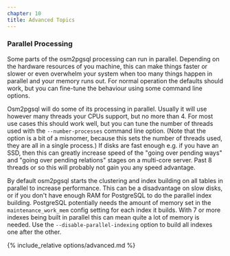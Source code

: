 ```yaml
---
chapter: 10
title: Advanced Topics
---
```


### Parallel Processing

Some parts of the osm2pgsql processing can run in parallel. Depending on the
hardware resources of you machine, this can make things faster or slower or
even overwhelm your system when too many things happen in parallel and your
memory runs out. For normal operation the defaults should work, but you can
fine-tune the behaviour using some command line options.

Osm2pgsql will do some of its processing in parallel. Usually it will use
however many threads your CPUs support, but no more than 4. For most use
cases this should work well, but you can tune the number of threads used
with the `--number-processes` command line option. (Note that the option is
a bit of a misnomer, because this sets the number of threads used, they are
all in a single process.) If disks are fast enough e.g. if you have an SSD,
then this can greatly increase speed of the "going over pending ways" and
"going over pending relations" stages on a multi-core server. Past 8 threads
or so this will probably not gain you any speed advantage.

By default osm2pgsql starts the clustering and index building on all tables in
parallel to increase performance. This can be a disadvantage on slow disks, or
if you don't have enough RAM for PostgreSQL to do the parallel index building.
PostgreSQL potentially needs the amount of memory set in the
`maintenance_work_mem` config setting for each index it builds. With 7 or more
indexes being built in parallel this can mean quite a lot of memory is needed.
Use the `--disable-parallel-indexing` option to build all indexes one after
the other.

{% include_relative options/advanced.md %}


